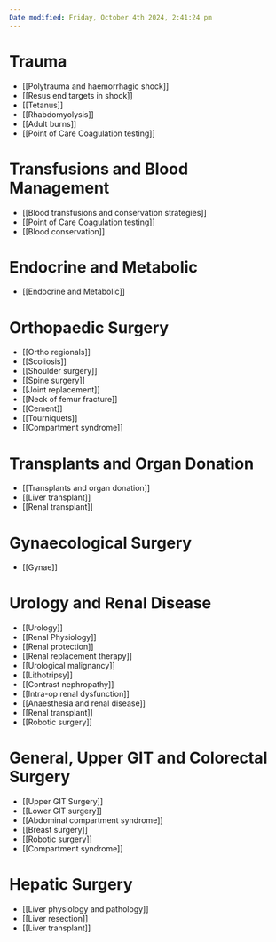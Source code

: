 ```yaml
---
Date modified: Friday, October 4th 2024, 2:41:24 pm
---
```

# Trauma
- [[Polytrauma and haemorrhagic shock]]
- [[Resus end targets in shock]]
- [[Tetanus]]
- [[Rhabdomyolysis]]
- [[Adult burns]]
- [[Point of Care Coagulation testing]]
# Transfusions and Blood Management
- [[Blood transfusions and conservation strategies]]
- [[Point of Care Coagulation testing]]
- [[Blood conservation]]
# Endocrine and Metabolic
- [[Endocrine and Metabolic]]
# Orthopaedic Surgery
- [[Ortho regionals]]
- [[Scoliosis]]
- [[Shoulder surgery]]
- [[Spine surgery]]
- [[Joint replacement]]
- [[Neck of femur fracture]]
- [[Cement]]
- [[Tourniquets]]
- [[Compartment syndrome]]
# Transplants and Organ Donation
- [[Transplants and organ donation]]
- [[Liver transplant]]
- [[Renal transplant]]
# Gynaecological Surgery
 - [[Gynae]]
# Urology and Renal Disease
- [[Urology]]
- [[Renal Physiology]]
- [[Renal protection]]
- [[Renal replacement therapy]]
- [[Urological malignancy]]
- [[Lithotripsy]]
- [[Contrast nephropathy]]
- [[Intra-op renal dysfunction]]
- [[Anaesthesia and renal disease]]
- [[Renal transplant]]
- [[Robotic surgery]]
# General, Upper GIT and Colorectal Surgery
- [[Upper GIT Surgery]]
- [[Lower GIT surgery]]
- [[Abdominal compartment syndrome]]
- [[Breast surgery]]
- [[Robotic surgery]]
- [[Compartment syndrome]]
# Hepatic Surgery
- [[Liver physiology and pathology]]
- [[Liver resection]]
- [[Liver transplant]]
